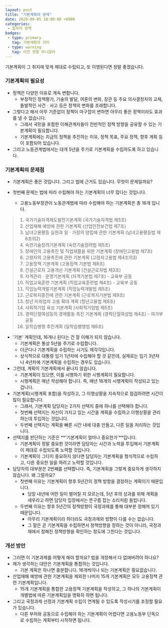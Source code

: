 ```yaml
---
layout: post
title: "기본계획의 문제"
date: 2020-09-05 10:00:00 +0900
categories: 
 - 일자리 정책
badges:
 - type: primary
   tag: 기본계획의 의미
 - type: warning
   tag: 이건 정말 아니잖아
---
```


기본계획이 그 취지에 맞게 제대로 수립되고, 또 이행된다면 정말 좋겠습니다.

<!--more-->

### **기본계획**의 필요성

- 정책은 다양한 이유로 계속 변합니다.
  - 부정적인 정책평가, 기술의 발달, 여론의 변화, 장관 등 주요 의사결정자의 교체, 돌발적인 사건ㆍ사고 등은 정책의 변화를 초래합니다.
- 그렇다고 해서 아무 기준없이 정책이 마구잡이 변하면 아무리 좋은 정책이라도 효과를 낼 수 없습니다.
  - 그래서 국민을 포함한 이해관계자들이 전반적인 정책 방향을 공유할 수 있는 기본계획이 필요합니다.
  - 기본계획에는 지금의 정책을 추진하는 이유, 정책 목표, 주요 정책, 향후 계획 등이 포함되어 있습니다.
- 그리고 노동관계법에서는 대개 5년을 주기로 기본계획을 수립하도록 하고 있습니다.

### **기본계획**의 문제점

- 기본계획은 좋은 것입니다. 그리고 법에 근거도 있습니다. 무엇이 문제일까요?

- 첫번째 문제는 법에 따라 수립해야 하는 기본계획이 너무 많다는 것입니다.
  - 고용노동부장관이 노동관계법에 따라 수립해야 하는 기본계획은 총 16개 입니다.

> 1. 국가기술자격제도발전기본계획 (국가기술자격법 제5조)
> 2. 산업재해 예방에 관한 기본계획 (산업안전보건법 제7조)
> 3. 남녀고용평등 실현과 일ㆍ가정의 양립에 관한 기본계획 (남녀고용평등법 제6조의2)
> 4. 숙련기술장려기본계획 (숙련기술장려법 제5조)
> 5. 장애인의 고용촉진 및 직업재활을 위한 기본계획 (장애인고용법 제7조)
> 6. 고령자의 고용촉진에 관한 기본계획 (고령자고용법 제4조의3)
> 7. 고용정책 기본계획 (고용정책 기본법 제8조)
> 8. 건설근로자 고용개선 기본계획 (건설근로자법 제3조)
> 9. 자격관리ㆍ운영기본계획 (자격기본법 제7조) - 교육부 공동
> 10. 직업교육훈련 기본계획 (직업교육훈련법 제4조) - 교육부 공동
> 11. 직업능력개발기본계획 (직업능력개발법 제5조)
> 12. 근로복지증진에 관한 기본계획 (근로복지기본법 제9조)
> 13. 청년 미취업자 고용 확대 계획 (청년고용법 제8조)
> 14. 사회적기업 육성 기본계획 (사회적기업법 제5조)
> 15. 경력단절여성등의 경제활동 촉진 기본계획 (경력단절여성법 제4조) - 여가부 공동
> 16. 일학습병행 추진계획 (일학습병행법 제6조)

- '기본' 계획인데, 16개나 된다는 건 잘 이해가 되지 않습니다.
  - 기본계획은 통상 5년을 주기로 수립합니다.
  - 더군다나 기본계획을 수립하는 시기도 제각각입니다.
  - 상식적으로 대통령 임기 1년차에 수립해야 할 것 같은데, 실제로는 임기 3년차나 4년차에 기본계획을 수립하는 경우도 있습니다.
- 그런데, 계획이 기본계획에서 끝나지 않습니다.
  - 기본계획이 있으면, 이를 시행하기 위한 시행계획이 필요합니다.
  - 시행계획은 매년 작성해야 합니다. 즉, 매년 16개의 시행계획이 작성되고 있는 겁니다.
- 기본계획(시행계획 포함)을 작성하고, 그 이행상황을 지속적으로 점검하려면 시간이 많이 필요합니다.
  - 그래서, 기본계획 담당자는 2가지 선택지 중에 하나를 선택해야 합니다.
  - 첫번째 선택지는 자신이 가지고 있는 시간을 계획을 수립하고 이행상황을 관리하는데 투입하는 것입니다.
  - 두번째 선택지는 계획을 빠른 시간 내에 대충 만들고, 다른 일을 처리하는 것입니다.
- 선택지를 판단하는 기준은 **'기본계획이 얼마나 중요한가'**입니다.
  - 기본계획이 정말 중요한 것이라면 담당자는 시간과 노력을 투입해서 기본계획이 제대로 수립되도록 노력할 것입니다.
  - 기본계획이 그다지 중요하지 않다면 담당자는 기본계획을 형식적으로 수립하고, 다른 중요한 일을 하려고 노력할 것입니다.
- 담당자의 대부분은 2번째를 선택합니다. 즉, 기본계획을 그렇게 중요하게 생각하지 않습니다. 왜 그럴까요? 
  - 첫번째 이유는 기본계획이 향후 5년간의 정책 방향을 결정하는 계획이기 때문입니다.
    - 당장 내년에 어떤 일이 벌어질 지 모르는데, 5년 후의 성과를 위해 계획을 세우라고 하면 담당자 입장에서는 뜬구름 잡는 소리처럼 들립니다.
  - 두번째 이유는 향후 5년간의 정책방향이 국정과제를 통해 대부분 정해져 있기 때문입니다.
    - 아무리 기본계획이라 하더라도 국정과제와 방향이 다를 수는 없습니다.
    - 그 말은 곧 기본계획을 수립하면서 정책방향을 정하는 것이 아니라, 국정과제에서 정해진 정책방향을 확인하는 정도에 그친다는 것입니다.

### **개선 방안**

- 그러면 이 기본과제를 어떻게 해야 할까요? 법을 개정해서 다 없애버려야 하나요?
- 제가 생각하는 대안은 기본계획을 통합하는 것입니다.
  - 기본 계획은 하나면 충분합니다. 16개씩이나 되는 기본계획은 필요없습니다.
- 산업재해 예방에 관한 기본계획을 제외한 나머지 15개 기본계획은 모두 고용정책 관련 기본계획입니다.
  - 15개 기본계획을 통합한 고용정책 기본계획을 작성하고, 그 하나의 기본계획이 개별법에 따른 기본계획임을 명확히 하면 됩니다.
- 그리고 국정과제 선정과 기본계획 수립이 연계될 수 있도록 작성시기를 조정할 필요가 있습니다.
  - 다른 부처와 공동으로 수립해야 하는 기본계획이 어렵다면 고용노동부 단독으로 수립하는 계획부터 시작하면 됩니다.